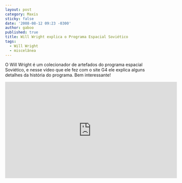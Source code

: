 ```yaml
---
layout: post
category: Maxis
sticky: false
date: '2008-08-12 09:23 -0300'
author: gaboo
published: true
title: Will Wright explica o Programa Espacial Soviético
tags:
  - Will Wright
  - miscelânea
---
```

O Will Wright é um colecionador de artefados do programa espacial Soviético, e nesse vídeo que ele fez com o site G4 ele explica alguns detalhes da história do programa. Bem interessante!

<iframe width="560" height="315" src="https://www.youtube-nocookie.com/embed/5H-SoHKGhJw" frameborder="0" allow="accelerometer; autoplay; encrypted-media; gyroscope; picture-in-picture" allowfullscreen></iframe>
